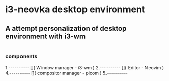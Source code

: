 # i3-neovka desktop environment

## A attempt personalization of desktop environment with i3-wm 

![]() 
### components
1.----------
 []( Window manager - i3-wm )
2.----------
 []( Editor - Neovim )
4.----------
 []( compositor manager - picom )
5.----------
 

